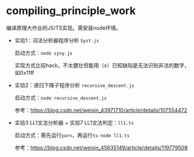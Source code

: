 # compiling_principle_work

编译原理大作业的JS/TS实现。需安装node环境。

- 实验1：词法分析器程序分析 `SysY.js`
  
  启动方式：`node sysy.js`

  实现方式比较hack，不太健壮但能用（x）已知缺陷是无法识别非法的数字，如0x11ff

- 实验2：递归下降子程序分析 `recursive_descent.js`
  
  启动方式：`node recursive_descent.js`

  参考：https://blog.csdn.net/weixin_43971710/article/details/107554472

- 实验3 LL1文法分析器 + 实验7 LL1文法判定：`ll1.ts`
  
  启动方式：需先运行`yarn`，再运行`ts-node ll1.ts`
  
  参考：https://blog.csdn.net/weixin_45635149/article/details/119779508